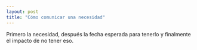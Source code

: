 ```yaml
---
layout: post
title: "Cómo comunicar una necesidad"
---
```

Primero la necesidad, después la fecha esperada para tenerlo y<!--more--> finalmente el impacto de no tener eso.

